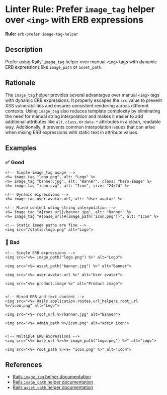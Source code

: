 # Linter Rule: Prefer `image_tag` helper over `<img>` with ERB expressions

**Rule:** `erb-prefer-image-tag-helper`

## Description

Prefer using Rails' `image_tag` helper over manual `<img>` tags with dynamic ERB expressions like `image_path` or `asset_path`.

## Rationale

The `image_tag` helper provides several advantages over manual `<img>` tags with dynamic ERB expressions. It properly escapes the `src` value to prevent XSS vulnerabilities and ensures consistent rendering across different contexts. Using `image_tag` also reduces template complexity by eliminating the need for manual string interpolation and makes it easier to add additional attributes like `alt`, `class`, or `data-*` attributes in a clean, readable way. Additionally, it prevents common interpolation issues that can arise when mixing ERB expressions with static text in attribute values.

## Examples

### ✅ Good

```erb
<!-- Simple image_tag usage -->
<%= image_tag "logo.png", alt: "Logo" %>
<%= image_tag "banner.jpg", alt: "Banner", class: "hero-image" %>
<%= image_tag "icon.svg", alt: "Icon", size: "24x24" %>

<!-- Dynamic expressions -->
<%= image_tag user.avatar.url, alt: "User avatar" %>

<!-- Mixed content using string interpolation -->
<%= image_tag "#{root_url}/banner.jpg", alt: "Banner" %>
<%= image_tag "#{base_url}#{image_path('icon.png')}", alt: "Icon" %>

<!-- Static image paths are fine -->
<img src="/static/logo.png" alt="Logo">
```

### 🚫 Bad

```erb
<!-- Single ERB expressions -->
<img src="<%= image_path("logo.png") %>" alt="Logo">

<img src="<%= asset_path("banner.jpg") %>" alt="Banner">

<img src="<%= user.avatar.url %>" alt="User avatar">

<img src="<%= product.image %>" alt="Product image">


<!-- Mixed ERB and text content -->
<img src="<%= Rails.application.routes.url_helpers.root_url %>/icon.png" alt="Logo">

<img src="<%= root_url %>/banner.jpg" alt="Banner">

<img src="<%= admin_path %>/icon.png" alt="Admin icon">


<!-- Multiple ERB expressions -->
<img src="<%= base_url %><%= image_path("logo.png") %>" alt="Logo">

<img src="<%= root_path %><%= "icon.png" %>" alt="Icon">
```

## References

* [Rails `image_tag` helper documentation](https://api.rubyonrails.org/classes/ActionView/Helpers/AssetTagHelper.html#method-i-image_tag)
* [Rails `image_path` helper documentation](https://api.rubyonrails.org/classes/ActionView/Helpers/AssetUrlHelper.html#method-i-image_path)
* [Rails `asset_path` helper documentation](https://api.rubyonrails.org/classes/ActionView/Helpers/AssetUrlHelper.html#method-i-asset_path)
